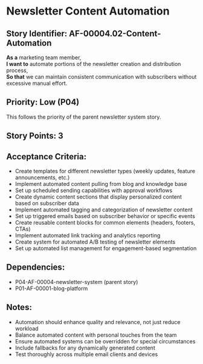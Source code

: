 # Newsletter Content Automation

## Story Identifier: AF-00004.02-Content-Automation

**As a** marketing team member,  
**I want to** automate portions of the newsletter creation and distribution process,  
**So that** we can maintain consistent communication with subscribers without excessive manual effort.

## Priority: Low (P04)
This follows the priority of the parent newsletter system story.

## Story Points: 3

## Acceptance Criteria:
- Create templates for different newsletter types (weekly updates, feature announcements, etc.)
- Implement automated content pulling from blog and knowledge base
- Set up scheduled sending capabilities with approval workflows
- Create dynamic content sections that display personalized content based on subscriber data
- Implement automated tagging and categorization of newsletter content
- Set up triggered emails based on subscriber behavior or specific events
- Create reusable content blocks for common elements (headers, footers, CTAs)
- Implement automated link tracking and analytics reporting
- Create system for automated A/B testing of newsletter elements
- Set up automated list management for engagement-based segmentation

## Dependencies:
- P04-AF-00004-newsletter-system (parent story)
- P01-AF-00001-blog-platform

## Notes:
- Automation should enhance quality and relevance, not just reduce workload
- Balance automated content with personal touches from the team
- Ensure automated systems can be overridden for special circumstances
- Include fallbacks for any dynamically generated content
- Test thoroughly across multiple email clients and devices
